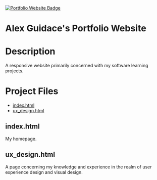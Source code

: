 <a href="https://alexguidace.github.io/">
    <img alt="Portfolio Website Badge" src="https://img.shields.io/badge/Portfolio-alexguidace.github.io-brightgreen?style=flat-square">
</a>

# **Alex Guidace's Portfolio Website**

# Description
A responsive website primarily concerned with my software learning projects.
#

# Project Files

* [index.html](#index.html)
* [ux_design.html](#ux_design.html)

## index.html
My homepage.

## ux_design.html
A page concerning my knowledge and experience in the realm of user experience design and visual design.
